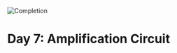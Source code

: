 ![Completion](https://img.shields.io/badge/Completed-Part%201-yellow.svg)
<h1>Day 7: Amplification Circuit</h1>
